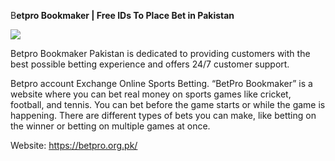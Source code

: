 B**etpro Bookmaker | Free IDs To Place Bet in Pakistan**

![](https://s3-ap-northeast-1.amazonaws.com/g0v-hackmd-images/uploads/upload_3dc9857794d939a2a7879203f278372f.jpg)

Betpro Bookmaker Pakistan is dedicated to providing customers with the best possible betting experience and offers 24/7 customer support.

Betpro account Exchange Online Sports Betting. “BetPro Bookmaker” is a website where you can bet real money on sports games like cricket, football, and tennis. You can bet before the game starts or while the game is happening. There are different types of bets you can make, like betting on the winner or betting on multiple games at once.

Website: https://betpro.org.pk/


